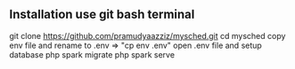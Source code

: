 ## Installation use git bash terminal
git clone https://github.com/pramudyaazziz/mysched.git
cd mysched
copy env file and rename to .env => "cp env .env"
open .env file and setup database
php spark migrate
php spark serve
